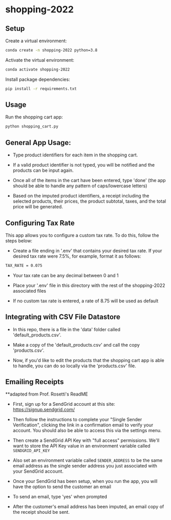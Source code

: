 # shopping-2022

## Setup 

Create a virtual environment: 

```sh
conda create -n shopping-2022 python=3.8
```

Activate the virtual environment: 

```sh
conda activate shopping-2022
```

Install package dependencies: 

```sh
pip install -r requirements.txt
```

## Usage 

Run the shopping cart app: 

```sh
python shopping_cart.py
```

## General App Usage: 

- Type product identifiers for each item in the shopping cart. 

- If a valid product identifier is not typed, you will be notified and the products can be input again.

- Once all of the items in the cart have been entered, type 'done' (the app should be able to handle any pattern of caps/lowercase letters)

- Based on the imputed product identifiers, a receipt including the selected products, their prices, the product subtotal, taxes, and the total price will be generated. 


## Configuring Tax Rate 

This app allows you to configure a custom tax rate. To do this, follow the steps below: 

- Create a file ending in '.env' that contains your desired tax rate. If your desired tax rate were 7.5%, for example, format it as follows:

```sh
TAX_RATE = 0.075
```

- Your tax rate can be any decimal between 0 and 1

- Place your '.env' file in this directory with the rest of the shopping-2022 associated files

- If no custom tax rate is entered, a rate of 8.75 will be used as default 


## Integrating with CSV File Datastore

- In this repo, there is a file in the 'data' folder called 'default_products.csv'. 

- Make a copy of the 'default_products.csv' and call the copy 'products.csv'.

- Now, if you'd like to edit the products that the shopping cart app is able to handle, you can do so locally via the 'products.csv' file. 

## Emailing Receipts 

**adapted from Prof. Rosetti's ReadME
- First, sign up for a SendGrid account at this site: https://signup.sendgrid.com/

- Then follow the instructions to complete your "Single Sender Verification", clicking the link in a confirmation email to verify your account. You should also be able to access this via the settings menu. 

- Then create a SendGrid API Key with "full access" permissions. We'll want to store the API Key value in an environment variable called ```SENDGRID_API_KEY```

- Also set an environment variable called ```SENDER_ADDRESS``` to be the same email address as the single sender address you just associated with your SendGrid account.

- Once your SendGrid has been setup, when you run the app, you will have the option to send the customer an email 

- To send an email, type 'yes' when prompted

- After the customer's email address has been imputed, an email copy of the receipt should be sent. 






 